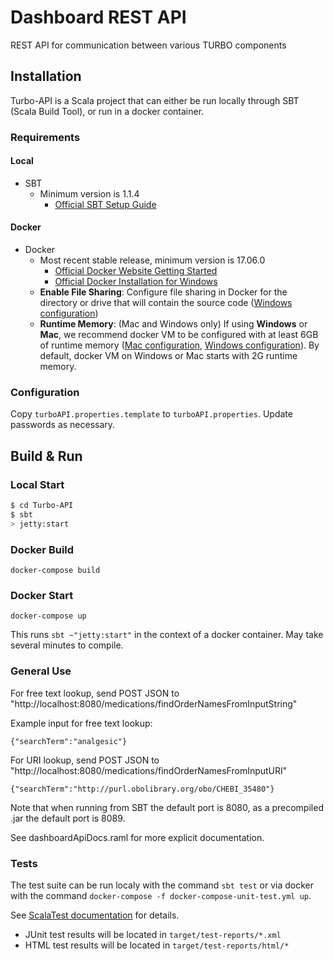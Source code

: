 # Dashboard REST API #

REST API for communication between various TURBO components

## Installation ##
Turbo-API is a Scala project that can either be run locally through SBT (Scala Build Tool), or run in a docker container.

### Requirements ###
#### Local
- SBT 
	- Minimum version is 1.1.4
		- [Official SBT Setup Guide](https://www.scala-sbt.org/release/docs/Setup.html)

#### Docker
- Docker
    - Most recent stable release, minimum version is 17.06.0
      - [Official Docker Website Getting Started](https://docs.docker.com/engine/getstarted/step_one/)
      - [Official Docker Installation for Windows](https://docs.docker.com/docker-for-windows/install/)
    - **Enable File Sharing**:  Configure file sharing in Docker for the directory or drive that will contain the source code ([Windows configuration](https://docs.docker.com/docker-for-windows/#file-sharing))
    - **Runtime Memory**: (Mac and Windows only) If using **Windows** or **Mac**, we recommend docker VM to be configured with at least 6GB of runtime memory ([Mac configuration](https://docs.docker.com/docker-for-mac/#advanced), [Windows configuration](https://docs.docker.com/docker-for-windows/#advanced)).  By default, docker VM on Windows or Mac starts with 2G runtime memory.

### Configuration ###
Copy `turboAPI.properties.template` to `turboAPI.properties`.  Update passwords as necessary.


## Build & Run ##

### Local Start ###
```sh
$ cd Turbo-API
$ sbt
> jetty:start
```

### Docker Build ###
```
docker-compose build
```


### Docker Start ###
```
docker-compose up
```

This runs `sbt ~"jetty:start"` in the context of a docker container.  May take several minutes to compile.

### General Use ###

For free text lookup, send POST JSON to "http://localhost:8080/medications/findOrderNamesFromInputString"

Example input for free text lookup:

    {"searchTerm":"analgesic"}

For URI lookup, send POST JSON to "http://localhost:8080/medications/findOrderNamesFromInputURI"

    {"searchTerm":"http://purl.obolibrary.org/obo/CHEBI_35480"}

Note that when running from SBT the default port is 8080, as a precompiled .jar the default port is 8089.

See dashboardApiDocs.raml for more explicit documentation.


### Tests ###
The test suite can be run localy with the command `sbt test` or via docker with the command `docker-compose -f docker-compose-unit-test.yml up`.

See [ScalaTest documentation](http://www.scalatest.org/user_guide/using_scalatest_with_sbt) for details.

- JUnit test results will be located in `target/test-reports/*.xml`
- HTML test results will be located in `target/test-reports/html/*`


